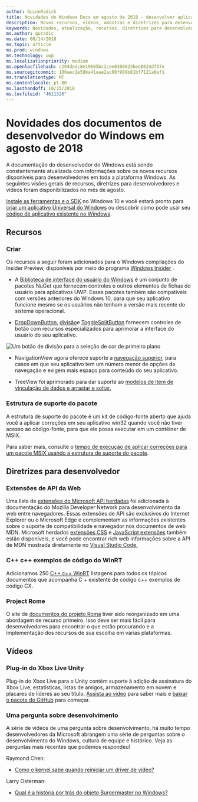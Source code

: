 ```yaml
---
author: QuinnRadich
title: Novidades do Windows Docs em agosto de 2018 - desenvolver aplicativos UWP
description: Novos recursos, vídeos, amostras e diretrizes para desenvolvedores têm foram adicionados à documentação do desenvolvedor do Windows 10 de agosto de 2018.
keywords: Novidades, atualização, recursos, diretrizes para desenvolvedores, Windows 10, agosto
ms.author: quradic
ms.date: 08/14/2018
ms.topic: article
ms.prod: windows
ms.technology: uwp
ms.localizationpriority: medium
ms.openlocfilehash: c294dedc8e19605bc2cee0308022bed8624df57e
ms.sourcegitcommit: 106aec1e59ba41aae2ac00f909b81bf7121a6ef1
ms.translationtype: MT
ms.contentlocale: pt-BR
ms.lasthandoff: 10/15/2018
ms.locfileid: "4611326"
---
```

# <a name="whats-new-in-the-windows-developer-docs-in-august-2018"></a>Novidades dos documentos de desenvolvedor do Windows em agosto de 2018

A documentação do desenvolvedor do Windows está sendo constantemente atualizada com informações sobre os novos recursos disponíveis para desenvolvedores em toda a plataforma Windows. As seguintes visões gerais de recursos, diretrizes para desenvolvedores e vídeos foram disponibilizados no mês de agosto.

[Instale as ferramentas e o SDK](http://go.microsoft.com/fwlink/?LinkId=821431) no Windows 10 e você estará pronto para [criar um aplicativo Universal do Windows](../get-started/create-uwp-apps.md) ou descobrir como pode usar seu [código de aplicativo existente no Windows](../porting/index.md).

## <a name="features"></a>Recursos

### <a name="design"></a>Criar

Os recursos a seguir foram adicionados para o Windows compilações do Insider Preview, disponíveis por meio do programa [Windows Insider](https://insider.windows.com/) .

* A [Biblioteca de interface do usuário do Windows](https://aka.ms/winui-docs) é um conjunto de pacotes NuGet que fornecem controles e outros elementos de fichas do usuário para aplicativos UWP. Esses pacotes também são compatíveis com versões anteriores do Windows 10, para que seu aplicativo funcione mesmo se os usuários não tenham a versão mais recente do sistema operacional.

* [DropDownButton](../design/controls-and-patterns/buttons.md#create-a-drop-down-button), [divisão](../design/controls-and-patterns/buttons.md#create-a-split-button)e [ToggleSplitButton](../design/controls-and-patterns/buttons.md#create-a-toggle-split-button) fornecem controles de botão com recursos especializados para aprimorar a interface do usuário do seu aplicativo.

![Um botão de divisão para a seleção de cor de primeiro plano](../design/controls-and-patterns/images/split-button-rtb.png)

* NavigationView agora oferece suporte a [navegação superior](../design/controls-and-patterns/navigationview.md), para casos em que seu aplicativo tem um número menor de opções de navegação e exigem mais espaço para conteúdo do seu aplicativo.

* TreeView foi aprimorado para dar suporte ao [modelos de item de vinculação de dados e arrastar e soltar.](../design/controls-and-patterns/tree-view.md)

### <a name="package-support-framework"></a>Estrutura de suporte do pacote

A estrutura de suporte do pacote é um kit de código-fonte aberto que ajuda você a aplicar correções em seu aplicativo win32 quando você não tiver acesso ao código-fonte, para que ele possa executar em um contêiner de MSIX.

Para saber mais, consulte o [tempo de execução de aplicar correções para um pacote MSIX usando a estrutura de suporte do pacote](../porting/package-support-framework.md).

## <a name="developer-guidance"></a>Diretrizes para desenvolvedor

### <a name="web-api-extensions"></a>Extensões de API da Web

Uma lista de [extensões do Microsoft API herdadas](https://developer.mozilla.org/docs/Web/API/Microsoft_API_extensions) foi adicionada à documentação do Mozilla Developer Network para desenvolvimento da web entre navegadores. Essas extensões de API são exclusivos do Internet Explorer ou o Microsoft Edge e complementam as informações existentes sobre o suporte de compatibilidade e navegador nos documentos de web MDN. Microsoft herdados [extensões CSS](https://developer.mozilla.org/docs/Web/CSS/Microsoft_Extensions) e [JavaScript extensões](https://developer.mozilla.org/docs/Web/JavaScript/Microsoft_JavaScript_extensions) também estão disponíveis, e você pode encontrar rich web informações sobre a API de MDN mostrada diretamente no [Visual Studio Code.](https://code.visualstudio.com/updates/v1_25#_new-css-pseudo-selectors-and-pseudo-elements-from-mdn)

### <a name="cwinrt-code-examples"></a>C++ c++ exemplos de código do WinRT

Adicionamos 250 [C++ c++ WinRT](../cpp-and-winrt-apis/index.md) listagens para todos os tópicos documentos que acompanha C + existente de código c++ exemplos de código CX.

### <a name="project-rome"></a>Project Rome

O site de [documentos do projeto Roma](https://docs.microsoft.com/windows/project-rome/) tiver sido reorganizado em uma abordagem de recurso primeiro. Isso deve ser mais fácil para desenvolvedores para encontrar o que estão procurando e a implementação dos recursos de sua escolha em várias plataformas.

## <a name="videos"></a>Vídeos

### <a name="xbox-live-unity-plugin"></a>Plug-in do Xbox Live Unity

Plug-in do Xbox Live para o Unity contém suporte à adição de assinatura do Xbox Live, estatísticas, listas de amigos, armazenamento em nuvem e placares de líderes ao seu título. [Assista ao vídeo](https://youtu.be/fVQZ-YgwNpY) para saber mais e [baixar o pacote do GitHub](https://aka.ms/UnityPlugin) para começar.

### <a name="one-dev-question"></a>Uma pergunta sobre desenvolvimento

A série de vídeos de uma pergunta sobre desenvolvimento, há muito tempo desenvolvedores da Microsoft abrangem uma série de perguntas sobre o desenvolvimento do Windows, cultura de equipe e histórico. Veja as perguntas mais recentes que podemos respondeu!

Raymond Chen:

* [Como o kernel sabe quando reiniciar um driver de vídeo?](https://youtu.be/3SNAdyO1l5c)

Larry Osterman:

* [Qual é a história por trás do objeto Burgermaster no Windows?](https://youtu.be/0TDSbyAIvX0)